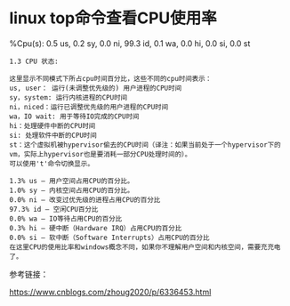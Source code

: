 # linux top命令查看CPU使用率 #

%Cpu(s):  0.5 us,  0.2 sy,  0.0 ni, 99.3 id,  0.1 wa,  0.0 hi,  0.0 si,  0.0 st

    1.3 CPU 状态:
    
    这里显示不同模式下所占cpu时间百分比，这些不同的cpu时间表示：
    us, user： 运行(未调整优先级的) 用户进程的CPU时间
    sy，system: 运行内核进程的CPU时间
    ni，niced：运行已调整优先级的用户进程的CPU时间
    wa，IO wait: 用于等待IO完成的CPU时间
    hi：处理硬件中断的CPU时间
    si: 处理软件中断的CPU时间
    st：这个虚拟机被hypervisor偷去的CPU时间（译注：如果当前处于一个hypervisor下的vm，实际上hypervisor也是要消耗一部分CPU处理时间的）。
    可以使用't'命令切换显示。
    
    1.3% us — 用户空间占用CPU的百分比。
    1.0% sy — 内核空间占用CPU的百分比。
    0.0% ni — 改变过优先级的进程占用CPU的百分比
    97.3% id — 空闲CPU百分比
    0.0% wa — IO等待占用CPU的百分比
    0.3% hi — 硬中断（Hardware IRQ）占用CPU的百分比
    0.0% si — 软中断（Software Interrupts）占用CPU的百分比
    在这里CPU的使用比率和windows概念不同，如果你不理解用户空间和内核空间，需要充充电了。

参考链接：

https://www.cnblogs.com/zhoug2020/p/6336453.html
